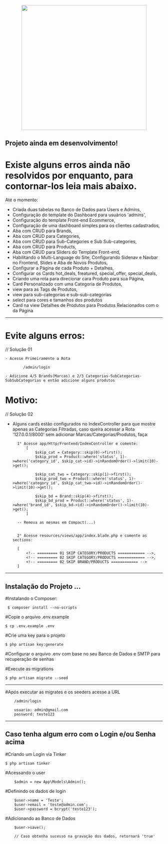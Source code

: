 <p align="center"><a href="https://laravel.com" target="_blank"><img src="https://raw.githubusercontent.com/laravel/art/master/logo-lockup/5%20SVG/2%20CMYK/1%20Full%20Color/laravel-logolockup-cmyk-red.svg" width="400"></a></p>


## Projeto ainda em desenvolvimento!

# Existe alguns erros ainda não resolvidos por enquanto, para contornar-los leia mais abaixo.

Até o momento:

* Criada duas tabelas no Banco de Dados para Users e Admins,
* Configuração do template do Dashboard para usuários 'admins',
* Configuração do template Front-end Ecommerce,
* Configuração de uma dashboard simples para os clientes cadastrados,
* Aba com CRUD para Brands,
* Aba com CRUD para Categories, 
* Aba com CRUD para Sub-Categories e Sub Sub-categories,
* Aba com CRUD para Products,
* Aba com CRUD para Sliders do Template Front-end,
* Habilitando o Multi-Language do Site, Configurando Sidenav e Navbar no Frontend, Slides e Aba de Novos Produtos,
* Configurar a Página de cada Produto + Detalhes,
* Configurar os Cards hot_deals, freatured, special_offer, special_deals,
* Criando uma rota para direcionar cara Produto para sua Página,
* Card Personalizado com uma Categoria de Produtos,
* view para as Tags de Produtos,
* view para sub-categorias e sub-sub-categorias
* select para cores e tamanhos dos produtos
* Card na view Detalhes de Produtos para Produtos Relacionados com o da Página

<hr>

# Evite alguns erros: 

// Solução 01

    - Acesse Primeiramente a Rota 

            /admin/login 
            
    - Adicione 4/5 Brands(Marcas) e 2/3 Categorias-SubCategorias-SubSubCategorias e então adicione alguns produtos 


# Motivo: 

// Solução 02

- Alguns cards estão configurados no IndexController para que mostre apenas as Categorias Filtradas, 
  caso queira acessar a Rota '127.0.0.1/8000' sem adicionar Marcas/Categorias/Produtos, faça:


        1° Acesse app/Http/Frontend/IndexController e comente:
            [
                $skip_cat = Category::skip(0)->first();
                $skip_prod = Product::where('status', 1)->where('category_id', $skip_cat->id)->inRandomOrder()->limit(10)->get();  

                $skip_cat_two = Category::skip(1)->first();
                $skip_prod_two = Product::where('status', 1)->where('category_id', $skip_cat_two->id)->inRandomOrder()->limit(10)->get();  

                $skip_bd = Brand::skip(4)->first();
                $skip_bd_prod = Product::where('status', 1)->where('brand_id', $skip_bd->id)->inRandomOrder()->limit(10)->get(); 
            ]

        -- Remova as mesmas em Compact(...)


        2° Acesse resources/views/app/index.blade.php e comente as sections:

        [
            <!-- ========= 01 SKIP CATEGORY/PRODUCTS ============ -->,
            <!-- ========= 02 SKIP CATEGORY/PRODUCTS ============ -->,
            <!-- ========= 02 SKIP BRAND/PRODUCTS ============ -->
        ]

<hr>


## Instalação do Projeto ...

 #Instalando o Composer:
 
     $ composer install --no-scripts
     
#Copie o arquivo .env.example

    $ cp .env.example .env

#Crie uma key para o projeto

    $ php artisan key:generate

#Configurar o arquivo .env com base no seu Banco de Dados e SMTP para recuperação de senhas 

#Execute as migrations

    $ php artisan migrate --seed
    
<hr>

#Após executar as migrates e os seeders acesse a URL 
            
        /admin/login 
        
        usuario: admin@gmail.com
        password: teste123


<hr>

## Caso tenha algum erro com o Login e/ou Senha acima

#Criando um Login via Tinker

    $ php artisan tinker

#Acessando o user

        $admin = new App\Models\Admin();

#Definindo os dados de login

        $user->name = 'Teste';
        $user->email = 'teste@admin.com';
        $user->password = bcrypt('teste123');

#Adicionando ao Banco de Dados

        $user->save();
        
        // Caso obtenha sucesso na gravação dos dados, retornará 'true' 
     

